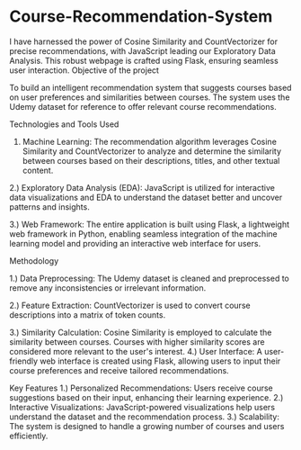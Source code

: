 # Course-Recommendation-System
I have harnessed the power of Cosine Similarity and CountVectorizer for precise recommendations, with JavaScript leading our Exploratory Data Analysis. This robust webpage is crafted using Flask, ensuring seamless user interaction. 
Objective of the project

To build an intelligent recommendation system that suggests courses based on user preferences and similarities between courses. The system uses the Udemy dataset for reference to offer relevant course recommendations.

Technologies and Tools Used

1) Machine Learning: The recommendation algorithm leverages Cosine Similarity and CountVectorizer to analyze and determine the similarity between courses based on their descriptions, titles, and other textual content.

2.) Exploratory Data Analysis (EDA): JavaScript is utilized for interactive data visualizations and EDA to understand the dataset better and uncover patterns and insights.

3.) Web Framework: The entire application is built using Flask, a lightweight web framework in Python, enabling seamless integration of the machine learning model and providing an interactive web interface for users.

Methodology

1.) Data Preprocessing: The Udemy dataset is cleaned and preprocessed to remove any inconsistencies or irrelevant information.

2.) Feature Extraction: CountVectorizer is used to convert course descriptions into a matrix of token counts.

3.) Similarity Calculation: Cosine Similarity is employed to calculate the similarity between courses. Courses with higher similarity scores are considered more relevant to the user's interest.
4.) User Interface: A user-friendly web interface is created using Flask, allowing users to input their course preferences and receive tailored recommendations.

Key Features
1.) Personalized Recommendations: Users receive course suggestions based on their input, enhancing their learning experience.
2.) Interactive Visualizations: JavaScript-powered visualizations help users understand the dataset and the recommendation process.
3.) Scalability: The system is designed to handle a growing number of courses and users efficiently.
